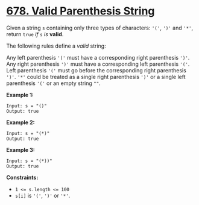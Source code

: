 # [678. Valid Parenthesis String](https://leetcode.com/problems/valid-parenthesis-string/)

Given a string `s` containing only three types of characters: `'('`, `')'` and `'*'`, return `true` *if* `s` *is* **valid**.

The following rules define a *valid* string:

Any left parenthesis `'('` must have a corresponding right parenthesis `')'`.
Any right parenthesis `')'` must have a corresponding left parenthesis `'('`.
Left parenthesis `'('` must go before the corresponding right parenthesis `')'`.
`'*'` could be treated as a single right parenthesis `')'` or a single left parenthesis `'('` or an empty string `""`.

**Example 1:**
```text
Input: s = "()"
Output: true
```

**Example 2:**
```text
Input: s = "(*)"
Output: true
```

**Example 3:**
```text
Input: s = "(*))"
Output: true
```

**Constraints:**
- `1 <= s.length <= 100`
- `s[i]` is `'('`, `')'` or `'*'`.